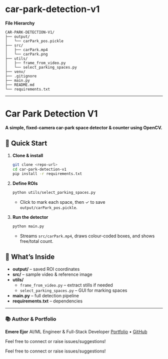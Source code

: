 # car-park-detection-v1
**File Hierarchy**

```
CAR-PARK-DETECTION-V1/
├── output/
│   └── carPark_pos.pickle
├── src/
│   ├── carPark.mp4
│   └── carPark.png
├── utils/
│   ├── frame_from_video.py
│   └── select_parking_spaces.py
├── venv/
├── .gitignore
├── main.py
├── README.md
└── requirements.txt

```

---

# Car Park Detection V1

**A simple, fixed-camera car-park space detector & counter using OpenCV.**

## 🚀 Quick Start

1. **Clone & install**
    
    ```bash
    git clone <repo-url>
    cd car-park-detection-v1
    pip install -r requirements.txt
    
    ```
    
2. **Define ROIs**
    
    ```bash
    python utils/select_parking_spaces.py
    
    ```
    
    - Click to mark each space, then ✓ to save `output/carPark_pos.pickle`.
3. **Run the detector**
    
    ```bash
    python main.py
    
    ```
    
    - Streams `src/carPark.mp4`, draws colour-coded boxes, and shows free/total count.

## 📂 What’s Inside

- **output/** – saved ROI coordinates
- **src/** – sample video & reference image
- **utils/**
    - `frame_from_video.py` – extract stills if needed
    - `select_parking_spaces.py` – GUI for marking spaces
- **main.py** – full detection pipeline
- **requirements.txt** – dependencies

---

### 📚 Author & Portfolio

**Emere Ejor**
AI/ML Engineer & Full-Stack Developer
[Portfolio](https://ai-ml-portfolio-h7hv.vercel.app/) • [GitHub](https://github.com/emereshub)

Feel free to connect or raise issues/suggestions!

Feel free to connect or raise issues/suggestions!
